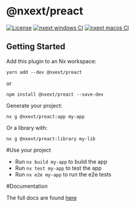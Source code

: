 # @nxext/preact

[![License](https://img.shields.io/npm/l/@nxext/preact.svg?style=flat-square)]()
[![nxext windows CI](https://github.com/DominikPieper/nx-extensions/workflows/nxext%20windows%20CI/badge.svg)]()
[![nxext macos CI](https://github.com/DominikPieper/nx-extensions/workflows/nxext%20macos%20CI/badge.svg)]()

## Getting Started

Add this plugin to an Nx workspace:

```
yarn add --dev @nxext/preact
```

or

```
npm install @nxext/preact --save-dev
```

Generate your project:

```
nx g @nxext/preact:app my-app
```

Or a library with:

```
nx g @nxext/preact:library my-lib
```

#Use your project

- Run `nx build my-app` to build the app
- Run `nx test my-app` to test the app
- Run `nx e2e my-app` to run the e2e tests

#Documentation

The full docs are found [here](https://nxext.dev/docs/preact/overview)
